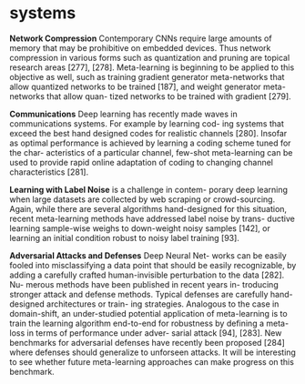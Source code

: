 # systems

**Network Compression**
Contemporary CNNs require
large amounts of memory that may be prohibitive on embedded devices. Thus network compression in various forms such as quantization and pruning are topical research areas [277], [278]. Meta-learning is beginning to be applied to this objective as well, such as training gradient generator meta-networks that allow quantized networks to be trained [187], and weight generator meta-networks that allow quan- tized networks to be trained with gradient [279].

**Communications** Deep learning has recently made waves in communications systems. For example by learning cod- ing systems that exceed the best hand designed codes for realistic channels [280]. Insofar as optimal performance is achieved by learning a coding scheme tuned for the char- acteristics of a particular channel, few-shot meta-learning can be used to provide rapid online adaptation of coding to changing channel characteristics [281].

**Learning with Label Noise** is a challenge in contem- porary deep learning when large datasets are collected by web scraping or crowd-sourcing. Again, while there are several algorithms hand-designed for this situation, recent meta-learning methods have addressed label noise by trans- ductive learning sample-wise weighs to down-weight noisy samples [142], or learning an initial condition robust to noisy label training [93].

**Adversarial Attacks and Defenses** Deep Neural Net- works can be easily fooled into misclassifying a data point that should be easily recognizable, by adding a carefully crafted human-invisible perturbation to the data [282]. Nu- merous methods have been published in recent years in- troducing stronger attack and defense methods. Typical defenses are carefully hand-designed architectures or train- ing strategies. Analogous to the case in domain-shift, an under-studied potential application of meta-learning is to train the learning algorithm end-to-end for robustness by defining a meta-loss in terms of performance under adver- sarial attack [94], [283]. New benchmarks for adversarial defenses have recently been proposed [284] where defenses should generalize to unforseen attacks. It will be interesting to see whether future meta-learning approaches can make progress on this benchmark.
<!-- REFERENCE -->
